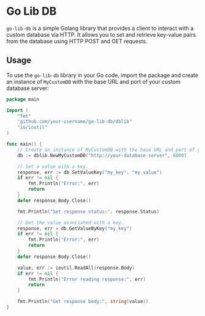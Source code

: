 # Go Lib DB

`go-lib-db` is a simple Golang library that provides a client to interact with a custom database via HTTP. It allows you to set and retrieve key-value pairs from the database using HTTP POST and GET requests.

## Usage

To use the `go-lib-db` library in your Go code, import the package and create an instance of `MyCustomDB` with the base URL and port of your custom database server:

```go
package main

import (
	"fmt"
	"github.com/your-username/go-lib-db/dblib"
	"io/ioutil"
)

func main() {
	// Create an instance of MyCustomDB with the base URL and port of your custom database server.
	db := dblib.NewMyCustomDB("http://your-database-server", 8000)

	// Set a value with a key.
	response, err := db.SetValueKey("my_key", "my_value")
	if err != nil {
		fmt.Println("Error:", err)
		return
	}
	defer response.Body.Close()

	fmt.Println("Set response status:", response.Status)

	// Get the value associated with a key.
	response, err = db.GetValueByKey("my_key")
	if err != nil {
		fmt.Println("Error:", err)
		return
	}
	defer response.Body.Close()

	value, err := ioutil.ReadAll(response.Body)
	if err != nil {
		fmt.Println("Error reading response:", err)
		return
	}

	fmt.Println("Get response body:", string(value))
}


```
